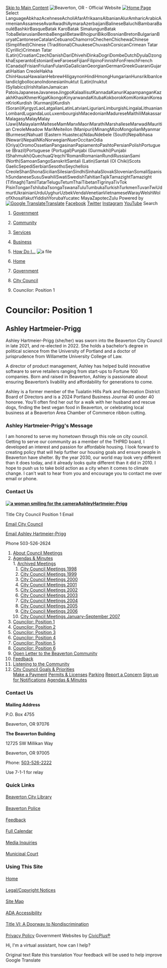   [Skip to Main Content](https://www.beavertonoregon.gov/832/Councilor-Position-1/)   ![Beaverton, OR - Official Website](images/f37c331bab62ad336d987f8ad9824dd1370c48b4acad4d3393c978772864214e.png)   [![Home Page](images/8de6c92cb9c0e989f1d878fe973f447bbafc281a180c75f533ff2f3ddb31f541.png)](https://www.beavertonoregon.gov/)  Select LanguageAbkhazAcehneseAcholiAfarAfrikaansAlbanianAlurAmharicArabicArmenianAssameseAvarAwadhiAymaraAzerbaijaniBalineseBaluchiBambaraBaouléBashkirBasqueBatak KaroBatak SimalungunBatak TobaBelarusianBembaBengaliBetawiBhojpuriBikolBosnianBretonBulgarianBuryatCantoneseCatalanCebuanoChamorroChechenChichewaChinese (Simplified)Chinese (Traditional)ChuukeseChuvashCorsicanCrimean Tatar (Cyrillic)Crimean Tatar (Latin)CroatianCzechDanishDariDhivehiDinkaDogriDombeDutchDyulaDzongkhaEsperantoEstonianEweFaroeseFijianFilipinoFinnishFonFrenchFrench (Canada)FrisianFriulianFulaniGaGalicianGeorgianGermanGreekGuaraniGujaratiHaitian CreoleHakha ChinHausaHawaiianHebrewHiligaynonHindiHmongHungarianHunsrikIbanIcelandicIgboIlocanoIndonesianInuktut (Latin)Inuktut (Syllabics)IrishItalianJamaican PatoisJapaneseJavaneseJingpoKalaallisutKannadaKanuriKapampanganKazakhKhasiKhmerKigaKikongoKinyarwandaKitubaKokborokKomiKonkaniKoreanKrioKurdish (Kurmanji)Kurdish (Sorani)KyrgyzLaoLatgalianLatinLatvianLigurianLimburgishLingalaLithuanianLombardLugandaLuoLuxembourgishMacedonianMadureseMaithiliMakassarMalagasyMalayMalay (Jawi)MalayalamMalteseMamManxMaoriMarathiMarshalleseMarwadiMauritian CreoleMeadow MariMeiteilon (Manipuri)MinangMizoMongolianMyanmar (Burmese)Nahuatl (Eastern Huasteca)NdauNdebele (South)Nepalbhasa (Newari)NepaliNKoNorwegianNuerOccitanOdia (Oriya)OromoOssetianPangasinanPapiamentoPashtoPersianPolishPortuguese (Brazil)Portuguese (Portugal)Punjabi (Gurmukhi)Punjabi (Shahmukhi)QuechuaQʼeqchiʼRomaniRomanianRundiRussianSami (North)SamoanSangoSanskritSantali (Latin)Santali (Ol Chiki)Scots GaelicSepediSerbianSesothoSeychellois CreoleShanShonaSicilianSilesianSindhiSinhalaSlovakSlovenianSomaliSpanishSundaneseSusuSwahiliSwatiSwedishTahitianTajikTamazightTamazight (Tifinagh)TamilTatarTeluguTetumThaiTibetanTigrinyaTivTok PisinTonganTshilubaTsongaTswanaTuluTumbukaTurkishTurkmenTuvanTwiUdmurtUkrainianUrduUyghurUzbekVendaVenetianVietnameseWarayWelshWolofXhosaYakutYiddishYorubaYucatec MayaZapotecZulu Powered by  [![Google Translate](images/3f3f3a8d0882c4edd13c1755632554f3042dd0f45af91da1e753b94d76c2513f.png)Translate](https://translate.google.com/)   [Facebook](https://www.beavertonoregon.gov/facebook)   [Twitter](https://www.beavertonoregon.gov/twitter)   [Instagram](https://www.beavertonoregon.gov/instagram)   [YouTube](https://www.beavertonoregon.gov/youtube)  Search 

 1.  [Government](https://www.beavertonoregon.gov/27/Government) 
 1.  [Community](https://www.beavertonoregon.gov/31/Community) 
 1.  [Services](https://www.beavertonoregon.gov/101/Services) 
 1.  [Business](https://www.beavertonoregon.gov/35/Business) 
 1.  [How Do I...](https://www.beavertonoregon.gov/9/How-Do-I) 
  ![a file](images/d59a12e03ae5fa74ba38831fc9a52620475e33e0963784cab308f25d1fecc4e4.jpg)  

 1.  [Home](https://www.beavertonoregon.gov/) 
 1.  [Government](https://www.beavertonoregon.gov/27/Government) 
 1.  [City Council](https://www.beavertonoregon.gov/789/City-Council) 
 1. Councilor: Position 1

# Councilor: Position 1

#### 

## Ashley Hartmeier-Prigg

Ashley Hartmeier-Prigg (she/her) was sworn into the Beaverton City Council in late 2021, and re-elected in 2022. She holds a bachelor’s degree in political science from the University of Portland and a doctor of jurisprudence from Willamette University College of Law.

A director of product management, Ashley has helped build innovative software to serve retailers ranging from start-ups to Fortune 100 companies. Born and raised in Beaverton, Ashley is passionate about ensuring Beaverton’s livability and affordability for generations to come.

Ashley is a former member of the Tualatin Hills Park and Recreation District Board of Directors and is a 2024 Portland Business Journal 40 under 40 honoree. You’ll often find her out for a walk with her husband and rescue dogs, finding the best vegan food in Beaverton, or celebrating local business at a Beaverton Area Chamber of Commerce ribbon cutting.

### Ashley Hartmeier-Prigg's Message

I am honored to serve my hometown through this role on city council. Getting to serve our community as a member of the THPRD board, I developed an interest and passion for affordable housing. I look forward to creating policy that will help further our housing goals and ensure people in Beaverton have shelter. By the year 2030, our world may look very different than it does today, and it already looks quite different than it did in 2010. I hope to push us to take bold action as a city when it comes to climate change. I can't wait to hear from you and encourage you to contact me over email or phone.

### Contact Us

####  [![a woman smiling for the camera](images/5237c3ee5f9d49caa0aab89f38aac7a40fdd312d88b2694f63f6db324eb09a3e.jpg)AshleyHartmeier-Prigg](https://www.beavertonoregon.gov/832/Councilor-Position-1?contentId=c6638e07-1494-46cd-8c47-26825a183b5a) 

 Title City Council Position 1 Email 

 [Email City Council](mailto:citymail@BeavertonOregon.gov) 

 [Email Ashley Hartmeier-Prigg](mailto:ahartmeier-Prigg@beavertonoregon.gov) 

 Phone 503-526-2624 

 1.   [About Council Meetings](https://www.beavertonoregon.gov/792/About-Council-Meetings)  
 1.   [Agendas & Minutes](https://www.beavertonoregon.gov/797/Agendas-Minutes)  [](https://www.beavertonoregon.gov/832/Councilor-Position-1/)  
    1.   [Archived Meetings](https://www.beavertonoregon.gov/1220/Archived-Meetings)  [](https://www.beavertonoregon.gov/832/Councilor-Position-1/)  
       1.   [City Council Meetings 1998](https://www.beavertonoregon.gov/1242/City-Council-Meetings-1998)  
       1.   [City Council Meetings 1999](https://www.beavertonoregon.gov/1241/City-Council-Meetings-1999)  
       1.   [City Council Meetings 2000](https://www.beavertonoregon.gov/1240/City-Council-Meetings-2000)  
       1.   [City Council Meetings 2001](https://www.beavertonoregon.gov/1239/City-Council-Meetings-2001)  
       1.   [City Council Meetings 2002](https://www.beavertonoregon.gov/1238/City-Council-Meetings-2002)  
       1.   [City Council Meetings 2003](https://www.beavertonoregon.gov/1237/City-Council-Meetings-2003)  
       1.   [City Council Meetings 2004](https://www.beavertonoregon.gov/1235/City-Council-Meetings-2004)  
       1.   [City Council Meetings 2005](https://www.beavertonoregon.gov/1233/City-Council-Meetings-2005)  
       1.   [City Council Meetings 2006](https://www.beavertonoregon.gov/1231/City-Council-Meetings-2006)  
       1.   [City Council Meetings January–September 2007](https://www.beavertonoregon.gov/1221/City-Council-Meetings-JanuarySeptember-2)  
 1.   [Councilor: Position 1](https://www.beavertonoregon.gov/832/Councilor-Position-1)  
 1.   [Councilor: Position 2](https://www.beavertonoregon.gov/834/Councilor-Position-2)  
 1.   [Councilor: Position 3](https://www.beavertonoregon.gov/839/Councilor-Position-3)  
 1.   [Councilor: Position 4](https://www.beavertonoregon.gov/848/Councilor-Position-4)  
 1.   [Councilor: Position 5](https://www.beavertonoregon.gov/849/Councilor-Position-5)  
 1.   [Councilor: Position 6](https://www.beavertonoregon.gov/855/Councilor-Position-6)  
 1.   [Open Letter to the Beaverton Community](https://www.beavertonoregon.gov/1107/Open-Letter-to-the-Beaverton-Community)  
 1.   [Feedback](https://beavertonoregon-city.app.transform.civicplus.com/forms/21916)  
 1.   [Listening to the Community](https://www.beavertonoregon.gov/799/Listening-to-the-Community)  
 1.   [City Council Goals & Priorities](https://www.beavertonoregon.gov/1095/City-Council-Goals-Priorities)  
  [Make a Payment](https://www.beavertonoregon.gov/1193/Pay)   [Permits & Licenses](https://www.beavertonoregon.gov/1112/Permits-Licenses)   [Parking](https://www.beavertonoregon.gov/333/Parking)   [Report a Concern](https://www.beavertonoregon.gov/1076/Report-a-Problem)   [Sign up for Notifications](https://www.beavertonoregon.gov/1605/My-Portal)   [Agendas & Minutes](https://www.beavertonoregon.gov/1209/Agendas-Minutes)  

### Contact Us

#### 

 __Mailing Address__ 

P.O. Box 4755

Beaverton, OR 97076

 __The Beaverton Building__ 

12725 SW Millikan Way

Beaverton, OR 97005

Phone: [503-526-2222]() 

Use 7-1-1 for relay

### Quick Links

#### 

  [Beaverton City Library](https://www.beavertonlibrary.org/)  

#### 

  [Beaverton Police](https://www.beavertonpolice.org/)  

#### 

  [Feedback](https://www.beavertonoregon.gov/webfeedback)  

#### 

  [Full Calendar](https://www.beavertonoregon.gov/1197/Community-Events)  

#### 

  [Media Inquiries](https://www.beavertonoregon.gov/484/Media-Inquiries)  

#### 

  [Municipal Court](https://www.beavertonoregon.gov/641/Municipal-Court)  

### Using This Site

#### 

  [Home](https://www.beavertonoregon.gov/)  

#### 

  [Legal/Copyright Notices](https://www.beavertonoregon.gov/legal)  

#### 

  [Site Map](https://www.beavertonoregon.gov/sitemap)  

#### 

  [ADA Accessibility](https://www.beavertonoregon.gov/ada)  

#### 

  [Title VI: A Doorway to Nondiscrimination](https://www.beavertonoregon.gov/titlevi)  

#### 

  [Privacy Policy](https://www.beavertonoregon.gov/privacy)  Government Websites by [CivicPlus®](https://connect.civicplus.com/referral)  

Hi, I'm a virtual assistant, how can I help?

 Original text Rate this translation Your feedback will be used to help improve Google Translate 
